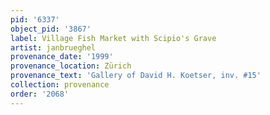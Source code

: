 ```yaml
---
pid: '6337'
object_pid: '3867'
label: Village Fish Market with Scipio's Grave
artist: janbrueghel
provenance_date: '1999'
provenance_location: Zürich
provenance_text: 'Gallery of David H. Koetser, inv. #15'
collection: provenance
order: '2068'
---
```

